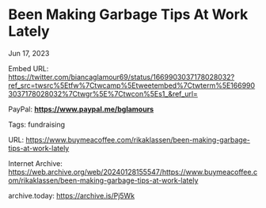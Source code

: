 # Been Making Garbage Tips At Work Lately
Jun 17, 2023

Embed URL: https://twitter.com/biancaglamour69/status/1669903037178028032?ref_src=twsrc%5Etfw%7Ctwcamp%5Etweetembed%7Ctwterm%5E1669903037178028032%7Ctwgr%5E%7Ctwcon%5Es1_&ref_url=

PayPal: **https://www.paypal.me/bglamours**

Tags: fundraising

URL: https://www.buymeacoffee.com/rikaklassen/been-making-garbage-tips-at-work-lately

Internet Archive: https://web.archive.org/web/20240128155547/https://www.buymeacoffee.com/rikaklassen/been-making-garbage-tips-at-work-lately

archive.today: https://archive.is/Pj5Wk
